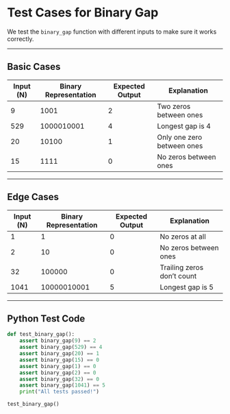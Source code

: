 # Test Cases for Binary Gap

We test the `binary_gap` function with different inputs to make sure it works correctly.

---

## Basic Cases
| Input (N) | Binary Representation | Expected Output | Explanation |
|-----------|------------------------|-----------------|-------------|
| 9         | 1001                   | 2               | Two zeros between ones |
| 529       | 1000010001              | 4               | Longest gap is 4 |
| 20        | 10100                  | 1               | Only one zero between ones |
| 15        | 1111                   | 0               | No zeros between ones |

---

## Edge Cases
| Input (N) | Binary Representation | Expected Output | Explanation |
|-----------|------------------------|-----------------|-------------|
| 1         | 1                      | 0               | No zeros at all |
| 2         | 10                     | 0               | No zeros between ones |
| 32        | 100000                 | 0               | Trailing zeros don’t count |
| 1041      | 10000010001            | 5               | Longest gap is 5 |

---

## Python Test Code
```python
def test_binary_gap():
    assert binary_gap(9) == 2
    assert binary_gap(529) == 4
    assert binary_gap(20) == 1
    assert binary_gap(15) == 0
    assert binary_gap(1) == 0
    assert binary_gap(2) == 0
    assert binary_gap(32) == 0
    assert binary_gap(1041) == 5
    print("All tests passed!")

test_binary_gap()
